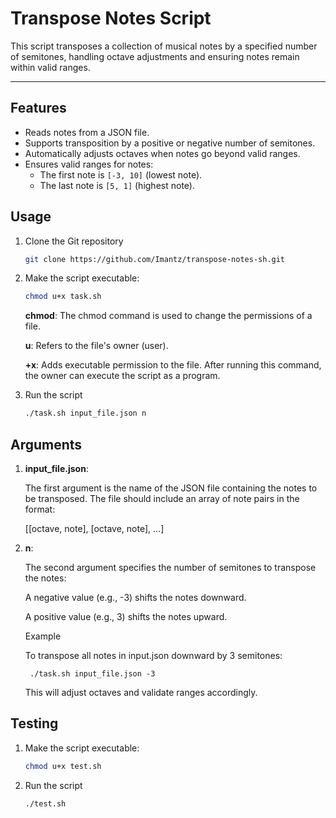 # Transpose Notes Script

This script transposes a collection of musical notes by a specified number of
semitones, handling octave adjustments and ensuring notes remain within valid
ranges.

---

## Features

- Reads notes from a JSON file.
- Supports transposition by a positive or negative number of semitones.
- Automatically adjusts octaves when notes go beyond valid ranges.
- Ensures valid ranges for notes:
  - The first note is `[-3, 10]` (lowest note).
  - The last note is `[5, 1]` (highest note).

## Usage
1. Clone the Git repository
    ```bash
    git clone https://github.com/Imantz/transpose-notes-sh.git
    ```
2. Make the script executable:
   ```bash
   chmod u+x task.sh
   ```

    **chmod**: The chmod command is used to change the permissions of a file.

    **u**: Refers to the file's owner (user).

    **+x**: Adds executable permission to the file. After running this command, the owner can execute the script as a program.

3. Run the script
   ```bash
   ./task.sh input_file.json n
   ```

## Arguments

1. **input_file.json**:

    The first argument is the name of the JSON file containing the notes to be transposed. The file should include an array of note pairs in the format:

    [[octave, note], [octave, note], ...]

2. **n**:

    The second argument specifies the number of semitones to transpose the notes:

    A negative value (e.g., -3) shifts the notes downward.

    A positive value (e.g., 3) shifts the notes upward.

    Example

    To transpose all notes in input.json downward by 3 semitones:

        ./task.sh input_file.json -3

    This will adjust octaves and validate ranges accordingly.

## Testing

1. Make the script executable:
   ```bash
   chmod u+x test.sh
   ```
2. Run the script
   ```bash
   ./test.sh
   ```
   